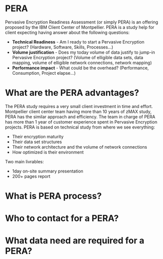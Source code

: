 # PERA
Pervasive Encryption Readiness Assessment (or simply PERA) is an offering proposed by the IBM Client Center of Montpellier. PERA is a study help for client expecting having answer about the following questions:
* **Technical Readiness** - Am I ready to start a Pervasive Encryption project? (Hardware, Software, Skills, Processes...)
* **Volume justification** - Does my today volume of data justify to jump-in Pervasive Encryption project? (Volume of elligible data sets, data mapping, volume of elligible network connections, network mapping)
* **Performance impact** - What could be the overhead? (Performance, Consumption, Project elapse...)

# What are the PERA advantages?

The PERA study requires a very small client investment in time and effort.
Montpellier client center team having more than 10 years of zMAX study, PERA has the similar approach and efficiency.
The team in charge of PERA has more than 1 year of customer experience spent in Pervasive Encryption projects.
PERA is based on technical study from where we see everything:
* Their encryption maturity
* Their data set structures
* Their network architecture and the volume of network connections
* How optimized is their environment

Two main livrables:
  * 1day on-site summary presentation
  * 200+ pages report


# What is PERA process?

# Who to contact for a PERA?

# What data need are required for a PERA?

